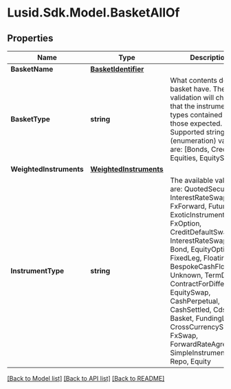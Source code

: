 # Lusid.Sdk.Model.BasketAllOf

## Properties

Name | Type | Description | Notes
------------ | ------------- | ------------- | -------------
**BasketName** | [**BasketIdentifier**](BasketIdentifier.md) |  | 
**BasketType** | **string** | What contents does the basket have. The validation will check that the instrument types contained match those expected.  Supported string (enumeration) values are: [Bonds, Credits, Equities, EquitySwap]. | 
**WeightedInstruments** | [**WeightedInstruments**](WeightedInstruments.md) |  | 
**InstrumentType** | **string** | The available values are: QuotedSecurity, InterestRateSwap, FxForward, Future, ExoticInstrument, FxOption, CreditDefaultSwap, InterestRateSwaption, Bond, EquityOption, FixedLeg, FloatingLeg, BespokeCashFlowsLeg, Unknown, TermDeposit, ContractForDifference, EquitySwap, CashPerpetual, CashSettled, CdsIndex, Basket, FundingLeg, CrossCurrencySwap, FxSwap, ForwardRateAgreement, SimpleInstrument, Repo, Equity | 

[[Back to Model list]](../README.md#documentation-for-models) [[Back to API list]](../README.md#documentation-for-api-endpoints) [[Back to README]](../README.md)

